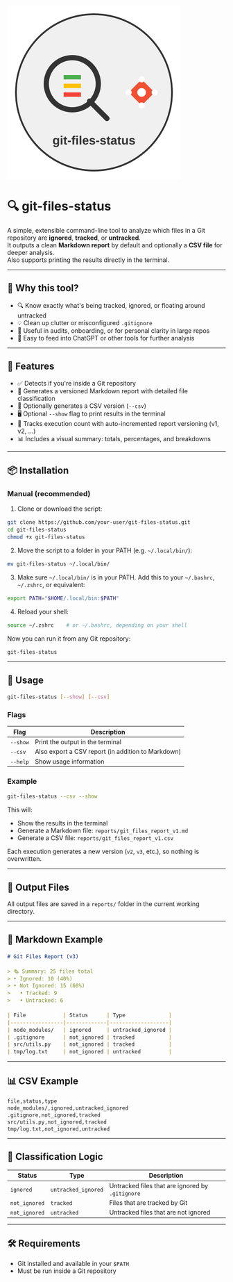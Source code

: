 ![Logo del proyecto](logo.svg)

# 🔍 git-files-status

A simple, extensible command-line tool to analyze which files in a Git repository are **ignored**, **tracked**, or **untracked**.  
It outputs a clean **Markdown report** by default and optionally a **CSV file** for deeper analysis.  
Also supports printing the results directly in the terminal.

---

## 🧠 Why this tool?

- 🔍 Know exactly what's being tracked, ignored, or floating around untracked
- 💡 Clean up clutter or misconfigured `.gitignore`
- 🤝 Useful in audits, onboarding, or for personal clarity in large repos
- 🤖 Easy to feed into ChatGPT or other tools for further analysis

---

## 🚀 Features

- ✅ Detects if you're inside a Git repository
- 📝 Generates a versioned Markdown report with detailed file classification
- 📁 Optionally generates a CSV version (`--csv`)
- 🖥️ Optional `--show` flag to print results in the terminal
- 🔢 Tracks execution count with auto-incremented report versioning (v1, v2, ...)
- 📊 Includes a visual summary: totals, percentages, and breakdowns

---

## 📦 Installation

### Manual (recommended)

1. Clone or download the script:

```bash
git clone https://github.com/your-user/git-files-status.git
cd git-files-status
chmod +x git-files-status
```

2. Move the script to a folder in your PATH (e.g. `~/.local/bin/`):

```bash
mv git-files-status ~/.local/bin/
```

3. Make sure `~/.local/bin/` is in your PATH. Add this to your `~/.bashrc`, `~/.zshrc`, or equivalent:

```bash
export PATH="$HOME/.local/bin:$PATH"
```

4. Reload your shell:

```bash
source ~/.zshrc    # or ~/.bashrc, depending on your shell
```

Now you can run it from any Git repository:

```bash
git-files-status
```

---

## 🧪 Usage

```bash
git-files-status [--show] [--csv]
```

### Flags

| Flag      | Description                                   |
|-----------|-----------------------------------------------|
| `--show`  | Print the output in the terminal              |
| `--csv`   | Also export a CSV report (in addition to Markdown) |
| `--help`  | Show usage information                        |

### Example

```bash
git-files-status --csv --show
```

This will:
- Show the results in the terminal  
- Generate a Markdown file: `reports/git_files_report_v1.md`  
- Generate a CSV file: `reports/git_files_report_v1.csv`  

Each execution generates a new version (`v2`, `v3`, etc.), so nothing is overwritten.

---

## 📂 Output Files

All output files are saved in a `reports/` folder in the current working directory.

---

## 📌 Markdown Example

```markdown
# Git Files Report (v3)

> 🗞 Summary: 25 files total  
> • Ignored: 10 (40%)  
> • Not Ignored: 15 (60%)  
>   • Tracked: 9  
>   • Untracked: 6

| File            | Status      | Type              |
|-----------------|-------------|-------------------|
| node_modules/   | ignored     | untracked_ignored |
| .gitignore      | not_ignored | tracked           |
| src/utils.py    | not_ignored | tracked           |
| tmp/log.txt     | not_ignored | untracked         |
```

---

## 📊 CSV Example

```csv
file,status,type
node_modules/,ignored,untracked_ignored
.gitignore,not_ignored,tracked
src/utils.py,not_ignored,tracked
tmp/log.txt,not_ignored,untracked
```

---

## 🧠 Classification Logic

| Status      | Type              | Description                                  |
|-------------|-------------------|----------------------------------------------|
| `ignored`   | `untracked_ignored` | Untracked files that are ignored by `.gitignore` |
| `not_ignored` | `tracked`         | Files that are tracked by Git                |
| `not_ignored` | `untracked`       | Untracked files that are not ignored         |

---

## 🛠 Requirements

- Git installed and available in your `$PATH`
- Must be run inside a Git repository
